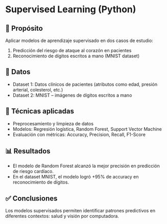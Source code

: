 # Supervised Learning (Python)

## 📌 Propósito
Aplicar modelos de aprendizaje supervisado en dos casos de estudio:
1. Predicción del riesgo de ataque al corazón en pacientes
2. Reconocimiento de dígitos escritos a mano (MNIST dataset)

## 📂 Datos
- Dataset 1: Datos clínicos de pacientes (atributos como edad, presión arterial, colesterol, etc.)
- Dataset 2: MNIST – imágenes de dígitos escritos a mano

## 🔧 Técnicas aplicadas
- Preprocesamiento y limpieza de datos
- Modelos: Regresión logística, Random Forest, Support Vector Machine
- Evaluación con métricas: Accuracy, Precision, Recall, F1-Score

## 📊 Resultados
- El modelo de Random Forest alcanzó la mejor precisión en predicción de riesgo cardíaco.
- En el dataset MNIST, el modelo logró +95% de accuracy en reconocimiento de dígitos.

## ✅ Conclusiones
Los modelos supervisados permiten identificar patrones predictivos en diferentes contextos: salud y visión por computadora.
